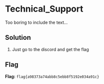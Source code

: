 # Technical_Support
Too boring to include the text...

## Solution
1. Just go to the discord and get the flag


## Flag
**Flag:** `flag{a98373a74abb8c5ebb8f5192e034a91c}`
